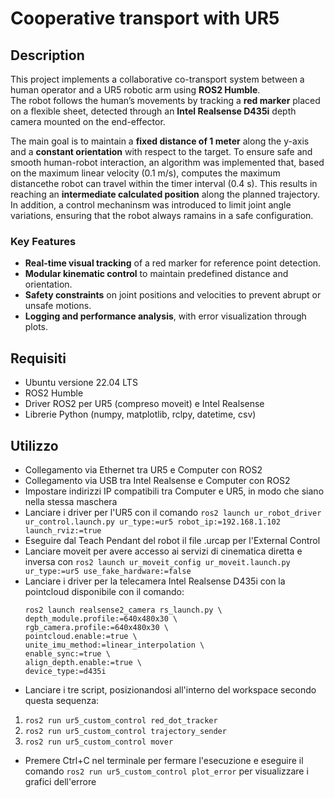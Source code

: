 # Cooperative transport with UR5
## Description
This project implements a collaborative co-transport system between a human operator and a UR5 robotic arm using **ROS2 Humble**.  
The robot follows the human’s movements by tracking a **red marker** placed on a flexible sheet, detected through an **Intel Realsense D435i** depth camera mounted on the end-effector.  

The main goal is to maintain a **fixed distance of 1 meter** along the y-axis and a **constant orientation** with respect to the target. To ensure safe and smooth human-robot interaction, an algorithm was implemented that, based on the maximum linear velocity (0.1 m/s), computes the maximum distancethe robot can travel within the timer interval (0.4 s). This results in reaching an **intermediate calculated position** along the planned trajectory. In addition, a control mechaninsm was introduced to limit joint angle variations, ensuring that the robot always ramains in a safe configuration.
### Key Features
- **Real-time visual tracking** of a red marker for reference point detection.  
- **Modular kinematic control** to maintain predefined distance and orientation.  
- **Safety constraints** on joint positions and velocities to prevent abrupt or unsafe motions.  
- **Logging and performance analysis**, with error visualization through plots.

## Requisiti
- Ubuntu versione 22.04 LTS 
- ROS2 Humble
- Driver ROS2 per UR5 (compreso moveit) e Intel Realsense
- Librerie Python (numpy, matplotlib, rclpy, datetime, csv)
## Utilizzo
- Collegamento via Ethernet tra UR5 e Computer con ROS2
- Collegamento via USB tra Intel Realsense e Computer con ROS2
- Impostare indirizzi IP compatibili tra Computer e UR5, in modo che siano nella stessa maschera
- Lanciare i driver per l'UR5 con il comando `ros2 launch ur_robot_driver ur_control.launch.py ur_type:=ur5 robot_ip:=192.168.1.102 launch_rviz:=true`
- Eseguire dal Teach Pendant del robot il file .urcap per l'External Control
- Lanciare moveit per avere accesso ai servizi di cinematica diretta e inversa con 
`ros2 launch ur_moveit_config ur_moveit.launch.py ur_type:=ur5 use_fake_hardware:=false`
- Lanciare i driver per la telecamera Intel Realsense D435i con la pointcloud disponibile con il comando:  
    ```
    ros2 launch realsense2_camera rs_launch.py \
    depth_module.profile:=640x480x30 \
    rgb_camera.profile:=640x480x30 \
    pointcloud.enable:=true \
    unite_imu_method:=linear_interpolation \
    enable_sync:=true \
    align_depth.enable:=true \
    device_type:=d435i
- Lanciare i tre script, posizionandosi all'interno del workspace secondo questa sequenza:  
1. `ros2 run ur5_custom_control red_dot_tracker`
2. `ros2 run ur5_custom_control trajectory_sender`
3. `ros2 run ur5_custom_control mover`
- Premere Ctrl+C nel terminale per fermare l'esecuzione e eseguire il comando `ros2 run ur5_custom_control plot_error` per visualizzare i grafici dell'errore

